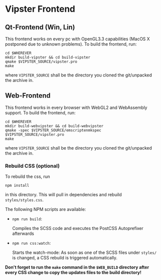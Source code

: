 # Vipster Frontend

## Qt-Frontend (Win, Lin)

This frontend works on every pc with OpenGL3.3 capabilities (MacOS X postponed due to unknown problems).
To build the frontend, run:

```
cd $WHEREVER
mkdir build-vipster && cd build-vipster
qmake $VIPSTER_SOURCE/vipster.pro
make
```
where `VIPSTER_SOURCE` shall be the directory you cloned the git/unpacked the archive in.

## Web-Frontend

This frontend works in every browser with WebGL2 and WebAssembly support.
To build the frontend, run:

```
cd $WHEREVER
mkdir build-webvipster && cd build-webvipster
qmake -spec $VIPSTER_SOURCE/emscriptenmkspec $VIPSTER_SOURCE/vipster.pro
make
```
where `VIPSTER_SOURCE` shall be the directory you cloned the git/unpacked the archive in.

### Rebuild CSS (optional)

To rebuild the css, run
```
npm install
```
in this directory. This will pull in dependencies and rebuild `styles/styles.css`.

The following NPM scripts are available:

* `npm run build`:

    Compiles the SCSS code and executes the PostCSS Autoprefixer afterwards

* `npm run css:watch`:

    Starts the watch-mode: As soon as one of the SCSS files under `styles/` is changed, a CSS rebuild is triggered automatically.

**Don't forget to run the `make` command in the `$WEB_BUILD` directory after every CSS change to copy the updates files to the build directory!**
